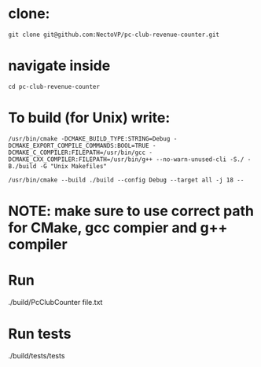 # clone:

`
git clone git@github.com:NectoVP/pc-club-revenue-counter.git
`

# navigate inside

`
cd pc-club-revenue-counter
`

# To build (for Unix) write:

`
/usr/bin/cmake -DCMAKE_BUILD_TYPE:STRING=Debug -DCMAKE_EXPORT_COMPILE_COMMANDS:BOOL=TRUE -DCMAKE_C_COMPILER:FILEPATH=/usr/bin/gcc -DCMAKE_CXX_COMPILER:FILEPATH=/usr/bin/g++ --no-warn-unused-cli -S./ -B./build -G "Unix Makefiles"
`

`
/usr/bin/cmake --build ./build --config Debug --target all -j 18 --
`

# NOTE: make sure to use correct path for CMake, gcc compier and g++ compiler

# Run

./build/PcClubCounter file.txt

# Run tests

./build/tests/tests
